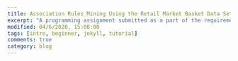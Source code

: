 ```yaml
---
title: Association Rules Mining Using the Retail Market Basket Data Set
excerpt: "A programming assignment submitted as a part of the requirements for CS 176 Data Mining"
modified: 04/6/2020, 15:00:00
tags: [intro, beginner, jekyll, tutorial]
comments: true
category: blog
---
```

